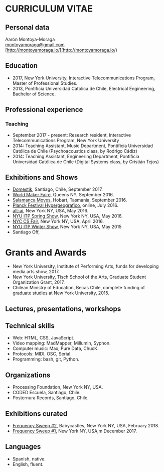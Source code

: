 # CURRICULUM VITAE

## Personal data

Aarón Montoya-Moraga  
montoyamoraga@gmail.com  
[http://montoyamoraga.io/](http://montoyamoraga.io/)

## Education

* 2017, New York University, Interactive Telecommunications Program, Master of Professional Studies.
* 2013, Pontificia Universidad Católica de Chile, Electrical Engineering, Bachelor of Science.

## Professional experience

### Teaching

* September 2017 - present: Research resident, Interactive Telecommunications Program, New York University
* 2014: Teaching Assistant, Music Department, Pontificia Universidad Católica de Chile (Psychoacoustics class, by Rodrigo Cádiz)
* 2014: Teaching Assistant, Engineering Department, Pontificia Universidad Católica de Chile (Digital Systems class, by Cristián Tejos)

###

## Exhibitions and Shows


* [Domestik](), Santiago, Chile, September 2017.
* [World Maker Faire](https://makerfaire.com/), Queens NY, September 2016.
* [Salamanca Moves](https://www.salarts.org.au/portfolio/programs/salamanca-moves/), Hobart, Tasmania, September 2016.
* [Planck Festival Hypergeografico](https://www.facebook.com/Planck.f/), online, July 2016.
* [alt-ai](http://alt-ai.net/), New York NY, USA, May 2016.
* [NYU ITP Spring Show](https://itp.nyu.edu/shows/spring2016/category/projects/), New York NY, USA, May 2016.
* [NYC CS Fair](http://www.csfair.nyc/), New York NY, USA, April 2016.
* [NYU ITP Winter Show](https://itp.nyu.edu/shows/winter2015/category/projects/), New York NY, USA, May 2015
* Santiago Off,

# Grants and Awards

* New York University, Institute of Performing Arts, funds for developing media arts show, 2017.
* New York University, Tisch School of the Arts, Graduate Student Organization Grant, 2017.
* Chilean Ministry of Education, Becas Chile, complete funding of graduate studies at New York University, 2015.

## Lectures, presentations, workshops

## Technical skills

* Web: HTML, CSS, JavaScript.
* Video mapping: MadMapper, Millumin, Syphon.
* Computer music: Max, Pure Data, ChucK.
* Protocols: MIDI, OSC, Serial.
* Programming: bash, git, Python.

## Organizations


* Processing Foundation, New York NY, USA.
* CODED Escuela, Santiago, Chile.
* Posternura Records, Santiago, Chile.

## Exhibitions curated

* [Frequency Sweep #2](http://frequencysweep.com/), Babycastles, New York NY, USA, February 2018.
* [Frequency Sweep #1](http://frequencysweep.com/), New York NY, USA,m December 2017.

## Languages

* Spanish, native.
* English, fluent.
